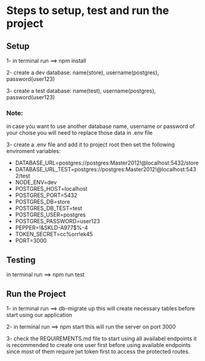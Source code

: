 # Steps to setup, test and run the project

## Setup

1- in terminal run ==> npm install

2- create a dev database: name(store), username(postgres), password(user123)

3- create a test database: name(test), username(postgres), password(user123)

### Note:

in case you want to use another database name, username or password of your choise you will need to replace those data in .env file

3- create a .env file and add it to project root then set the following enviroment variables:

- DATABASE_URL=postgres://postgres:Master2012!@localhost:5432/store
- DATABASE_URL_TEST=postgres://postgres:Master2012!@localhost:5432/test
- NODE_ENV=dev
- POSTGRES_HOST=localhost
- POSTGRES_PORT=5432
- POSTGRES_DB=store
- POSTGRES_DB_TEST=test
- POSTGRES_USER=postgres
- POSTGRES_PASSWORD=user123
- PEPPER=!&SKLD-A977$%-4
- TOKEN_SECRET=cc%orr!ek45
- PORT=3000

## Testing

in terminal run ==> npm run test

## Run the Project

1- in terminal run ==> db-migrate up
this will create necessary tables before start using our application

2- in terminal run ==> npm start
this will run the server on port 3000

3- check the REQUIREMENTS.md file to start using all availabel endpoints
it is recommended to create one user first before using available endpoints since most of them require jwt token first to access the protected routes.
